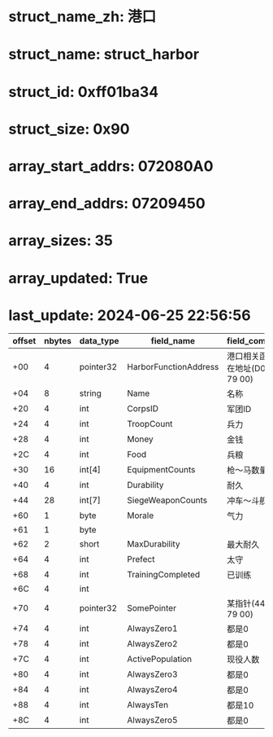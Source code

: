 # struct_name_zh: 港口
# struct_name: struct_harbor
# struct_id: 0xff01ba34
# struct_size: 0x90
# array_start_addrs: 072080A0
# array_end_addrs: 07209450
# array_sizes: 35
# array_updated: True
# last_update: 2024-06-25 22:56:56

| offset | nbytes | data_type | field_name            | field_comment                     |
| ------ | ------ | --------- | --------------------- | --------------------------------- |
| +00    | 4      | pointer32 | HarborFunctionAddress | 港口相关函数所在地址(D0 C7 79 00) |
| +04    | 8      | string    | Name                  | 名称                              |
| +20    | 4      | int       | CorpsID               | 军团ID                            |
| +24    | 4      | int       | TroopCount            | 兵力                              |
| +28    | 4      | int       | Money                 | 金钱                              |
| +2C    | 4      | int       | Food                  | 兵粮                              |
| +30    | 16     | int[4]    | EquipmentCounts       | 枪～马数量                        |
| +40    | 4      | int       | Durability            | 耐久                              |
| +44    | 28     | int[7]    | SiegeWeaponCounts     | 冲车～斗舰数量                    |
| +60    | 1      | byte      | Morale                | 气力                              |
| +61    | 1      | byte      |                       |                                   |
| +62    | 2      | short     | MaxDurability         | 最大耐久                          |
| +64    | 4      | int       | Prefect               | 太守                              |
| +68    | 4      | int       | TrainingCompleted     | 已训练                            |
| +6C    | 4      | int       |                       |                                   |
| +70    | 4      | pointer32 | SomePointer           | 某指针(44 BF 79 00)               |
| +74    | 4      | int       | AlwaysZero1           | 都是0                             |
| +78    | 4      | int       | AlwaysZero2           | 都是0                             |
| +7C    | 4      | int       | ActivePopulation      | 现役人数                          |
| +80    | 4      | int       | AlwaysZero3           | 都是0                             |
| +84    | 4      | int       | AlwaysZero4           | 都是0                             |
| +88    | 4      | int       | AlwaysTen             | 都是10                            |
| +8C    | 4      | int       | AlwaysZero5           | 都是0                             |
